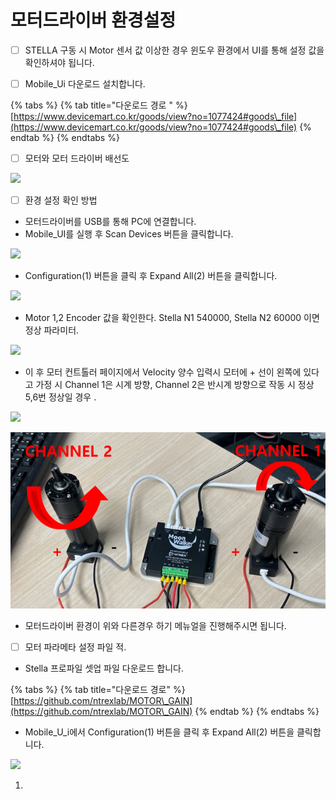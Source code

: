 # 모터드라이버 환경설정

* [ ] STELLA 구동 시 Motor 센서 값 이상한 경우 윈도우 환경에서 UI를 통해 설정 값을 확인하셔야 됩니다.



* [ ] Mobile\_Ui 다운로드  설치합니다. &#x20;

{% tabs %}
{% tab title="다운로드 경로 " %}
[https://www.devicemart.co.kr/goods/view?no=1077424#goods\_file](https://www.devicemart.co.kr/goods/view?no=1077424#goods\_file)
{% endtab %}
{% endtabs %}

* [ ] 모터와 모터 드라이버 배선도&#x20;

![](../.gitbook/assets/100D\_회로.png)

* [ ] 환경 설정 확인 방법&#x20;

<!---->

* 모터드라이버를 USB를 통해 PC에 연결합니다.
* Mobile\_UI를 실행 후 Scan Devices 버튼을 클릭합니다.

![](../.gitbook/assets/md\_1.png)

* Configuration(1) 버튼을 클릭 후 Expand All(2) 버튼을 클릭합니다.

![](../.gitbook/assets/md\_2.png)

* Motor 1,2 Encoder 값을 확인한다. Stella N1 540000, Stella N2 60000 이면 정상 파라미터.

![](../.gitbook/assets/md\_3.png)

* 이 후 모터 컨트톨러 페이지에서 Velocity 양수 입력시 모터에 + 선이 왼쪽에 있다고 가정 시 Channel 1은 시계 방향, Channel 2은 반시계 방향으로 작동 시 정상 5,6번 정상일 경우 .

![](../.gitbook/assets/md\_4.png)

![](../.gitbook/assets/md9.PNG)

* 모터드라이버 환경이 위와 다른경우 하기 메뉴얼을 진행해주시면 됩니다.    &#x20;

<!---->

* [ ] 모터 파라메타 설정 파일 적.&#x20;

<!---->

* Stella 프로파일 셋업 파일 다운로드 합니다.

{% tabs %}
{% tab title="다운로드 경로" %}
[https://github.com/ntrexlab/MOTOR\_GAIN](https://github.com/ntrexlab/MOTOR\_GAIN)
{% endtab %}
{% endtabs %}

* Mobile_U_i에서 Configuration(1) 버튼을 클릭 후 Expand All(2) 버튼을 클릭합니다.

![](../.gitbook/assets/md\_2.png)

1.

&#x20;  &#x20;
